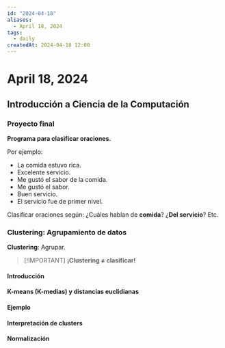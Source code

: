 ```yaml
---
id: "2024-04-18"
aliases:
  - April 18, 2024
tags:
  - daily
createdAt: 2024-04-18 12:00
---
```


# April 18, 2024

## Introducción a Ciencia de la Computación

### Proyecto final

**Programa para clasificar oraciones.**

Por ejemplo:

- La comida estuvo rica.
- Excelente servicio.
- Me gustó el sabor de la comida.
- Me gustó el sabor.
- Buen servicio.
- El servicio fue de primer nivel.

Clasificar oraciones según: ¿Cuáles hablan de **comida**? ¿**Del servicio**? Etc.

### Clustering: Agrupamiento de datos

**Clustering**: Agrupar.

> [!IMPORTANT] **¡Clustering $\neq$ clasificar!**

#### Introducción

#### K-means (K-medias) y distancias euclidianas

#### Ejemplo

#### Interpretación de clusters

#### Normalización

